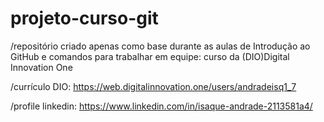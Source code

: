 # projeto-curso-git

/repositório criado apenas como base durante as aulas de Introdução ao GitHub e comandos para trabalhar em equipe: curso da (DIO)Digital Innovation One


/currículo DIO: https://web.digitalinnovation.one/users/andradeisq1_7


/profile linkedin: https://www.linkedin.com/in/isaque-andrade-2113581a4/
